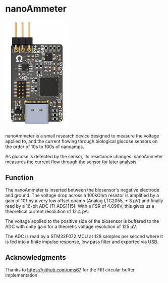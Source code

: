 # nanoAmmeter


<img src="https://github.com/joeltroughton/nanoAmmeter/raw/master/pcb_image.png" alt="nanoAmmeter" width="200"/>

nanoAmmeter is a small research device designed to measure the voltage applied to, and the current flowing through biological glucose sensors on the order of 10s to 100s of nanoamps.

As glucose is detected by the sensor, its resistance changes. nanoAmmeter measures the current flow through the sensor for later analysis.



## Function

The nanoAmmeter is inserted between the biosensor's negative electrode and ground. The voltage drop across a 100kOhm resistor is amplified by a gain of 101 by a very low offset opamp (Analog LTC2055, ± 3 μV) and finally read by a 16-bit ADC (TI ADS1115). With a FSR of 4.096V, this gives us a theoretical current resolution of 12.4 pA. 

The voltage applied to the positive side of the biosensor is buffered to the ADC with unity gain for a theoretic voltage resolution of 125 μV.

The ADC is read by a STM32F072 MCU at 128 samples per second where it is fed into a finite impulse response, low pass filter and exported via USB. 

## Acknowledgments
Thanks to https://github.com/pms67 for the FIR circular buffer implementation
